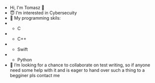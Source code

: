 - Hi, I'm Tomasz 👋
- :innocent: I’m interested in Cybersecuity 
- 🌱 My programming skils:
- - C
- - C++
- - Swift
- - Python
- 👀 I’m looking for a chance to collaborate on test writing, so if anyone need some help with it and is eager to hand over such a thing to a begginer pls contact me
